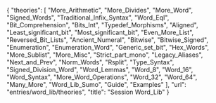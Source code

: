{
    "theories": [
        "More_Arithmetic",
        "More_Divides",
        "More_Word",
        "Signed_Words",
        "Traditional_Infix_Syntax",
        "Word_EqI",
        "Bit_Comprehension",
        "Bits_Int",
        "Typedef_Morphisms",
        "Aligned",
        "Least_significant_bit",
        "Most_significant_bit",
        "Even_More_List",
        "Reversed_Bit_Lists",
        "Ancient_Numeral",
        "Bitwise",
        "Bitwise_Signed",
        "Enumeration",
        "Enumeration_Word",
        "Generic_set_bit",
        "Hex_Words",
        "More_Sublist",
        "More_Misc",
        "Strict_part_mono",
        "Legacy_Aliases",
        "Next_and_Prev",
        "Norm_Words",
        "Rsplit",
        "Type_Syntax",
        "Signed_Division_Word",
        "Word_Lemmas",
        "Word_8",
        "Word_16",
        "Word_Syntax",
        "More_Word_Operations",
        "Word_32",
        "Word_64",
        "Many_More",
        "Word_Lib_Sumo",
        "Guide",
        "Examples"
    ],
    "url": "entries/word_lib/theories",
    "title": "Session Word_Lib"
}